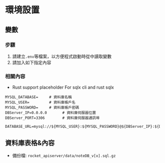 環境設置
===

## 變數
### 步驟
1. 請建立`.env`等檔案，以方便程式啟動時從中讀取變數
2. 請加入如下指定內容
### 相關內容
- Rust support placeholder For sqlx cli and rust sqlx
```
MYSQL_DATABASE=     # 資料庫名稱
MYSQL_USER=         # 資料庫帳戶名
MYSQL_PASSWORD=     # 資料庫帳戶密碼
DBServer_IP=0.0.0.0       # 資料庫伺服器位置
DBServer_PORT=3306        # 資料庫伺服器通訊埠

DATABASE_URL=mysql://${MYSQL_USER}:${MYSQL_PASSWORD}@${DBServer_IP}:${DBServer_PORT}/${MYSQL_DATABASE}
```

## 資料庫表格&內容
- 備份檔: `rocket_apiserver/data/noteDB_v[x].sql.gz`
